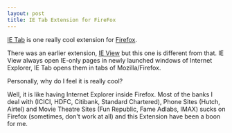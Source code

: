 ```yaml
---
layout: post
title: IE Tab Extension for FireFox
---
```


[IE Tab](http://ietab.mozdev.org/) is one really cool extension for [Firefox](http://www.mozilla.com/firefox/).

There was an earlier extension, [IE View](http://ieview.mozdev.org/) but this one is different from that. IE View always open IE-only pages in newly launched windows of Internet Explorer, IE Tab opens them in tabs of Mozilla/Firefox.

Personally, why do I feel it is really cool?

Well, it is like having Internet Explorer inside Firefox. Most of the banks I deal with (ICICI, HDFC, Citibank, Standard Chartered), Phone Sites (Hutch, Airtel) and Movie Theatre Sites (Fun Republic, Fame Adlabs, IMAX) sucks on Firefox (sometimes, don't work at all) and this Extension have been a boon for me.
